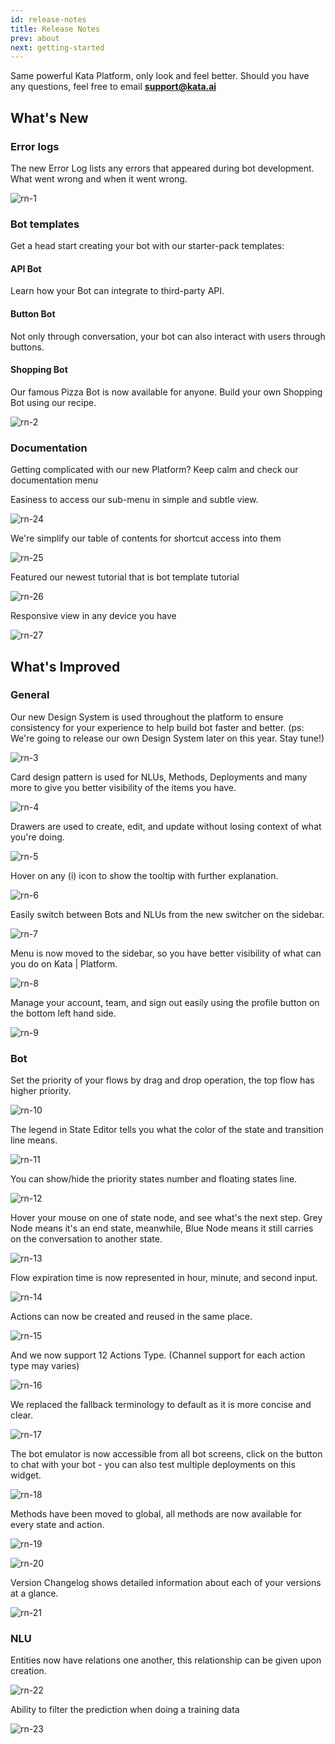 ```yaml
---
id: release-notes
title: Release Notes
prev: about
next: getting-started
---
```


Same powerful Kata Platform, only look and feel better. Should you have any questions, feel free to email **support@kata.ai**

## What's New

### Error logs

The new Error Log lists any errors that appeared during bot development. What went wrong and when it went wrong.

![rn-1](./images/release-notes/rn-1.png)

### Bot templates

Get a head start creating your bot with our starter-pack templates:

#### API Bot

Learn how your Bot can integrate to third-party API.

#### Button Bot

Not only through conversation, your bot can also interact with users through buttons.

#### Shopping Bot

Our famous Pizza Bot is now available for anyone. Build your own Shopping Bot using our recipe.

![rn-2](./images/release-notes/rn-2.png)

### Documentation

Getting complicated with our new Platform? Keep calm and check our documentation menu

Easiness to access our sub-menu in simple and subtle view.

![rn-24](./images/release-notes/rn-24.png)

We're simplify our table of contents for shortcut access into them

![rn-25](./images/release-notes/rn-25.png)

Featured our newest tutorial that is bot template tutorial

![rn-26](./images/release-notes/rn-26.png)

Responsive view in any device you have

![rn-27](./images/release-notes/rn-27.png)

## What's Improved

### General

Our new Design System is used throughout the platform to ensure consistency for your experience to help build bot faster and better. (ps: We're going to release our own Design System later on this year. Stay tune!)

![rn-3](./images/release-notes/rn-3.png)

Card design pattern is used for NLUs, Methods, Deployments and many more to give you better visibility of the items you have.

![rn-4](./images/release-notes/rn-4.png)

Drawers are used to create, edit, and update without losing context of what you're doing.

![rn-5](./images/release-notes/rn-5.png)

Hover on any (i) icon to show the tooltip with further explanation.

![rn-6](./images/release-notes/rn-6.png)

Easily switch between Bots and NLUs from the new switcher on the sidebar.

![rn-7](./images/release-notes/rn-7.png)

Menu is now moved to the sidebar, so you have better visibility of what can you do on Kata | Platform.

![rn-8](./images/release-notes/rn-8.png)

Manage your account, team, and sign out easily using the profile button on the bottom left hand side.

![rn-9](./images/release-notes/rn-9.png)

### Bot

Set the priority of your flows by drag and drop operation, the top flow has higher priority.

![rn-10](./images/release-notes/rn-10.png)

The legend in State Editor tells you what the color of the state and transition line means.

![rn-11](./images/release-notes/rn-11.png)

You can show/hide the priority states number and floating states line.

![rn-12](./images/release-notes/rn-12.png)

Hover your mouse on one of state node, and see what's the next step. Grey Node means it's an end state, meanwhile, Blue Node means it still carries on the conversation to another state.

![rn-13](./images/release-notes/rn-13.png)

Flow expiration time is now represented in hour, minute, and second input.

![rn-14](./images/release-notes/rn-14.png)

Actions can now be created and reused in the same place.

![rn-15](./images/release-notes/rn-15.png)

And we now support 12 Actions Type. (Channel support for each action type may varies)

![rn-16](./images/release-notes/rn-16.png)

We replaced the fallback terminology to default as it is more concise and clear.

![rn-17](./images/release-notes/rn-17.png)

The bot emulator is now accessible from all bot screens, click on the button to chat with your bot - you can also test multiple deployments on this widget.

![rn-18](./images/release-notes/rn-18.png)

Methods have been moved to global, all methods are now available for every state and action.

![rn-19](./images/release-notes/rn-19.png)

![rn-20](./images/release-notes/rn-20.png)

Version Changelog shows detailed information about each of your versions at a glance.

![rn-21](./images/release-notes/rn-21.png)

### NLU

Entities now have relations one another, this relationship can be given upon creation.

![rn-22](./images/release-notes/rn-22.png)

Ability to filter the prediction when doing a training data

![rn-23](./images/release-notes/rn-23.png)
